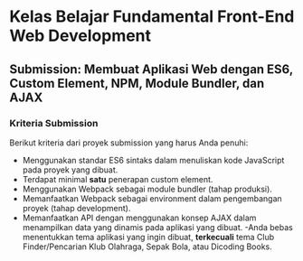 # Kelas Belajar Fundamental Front-End Web Development

## Submission: Membuat Aplikasi Web dengan ES6, Custom Element, NPM, Module Bundler, dan AJAX

### Kriteria Submission

Berikut kriteria dari proyek submission yang harus Anda penuhi:

- Menggunakan standar ES6 sintaks dalam menuliskan kode JavaScript pada proyek yang dibuat.
- Terdapat minimal **satu** penerapan custom element.
- Menggunakan Webpack sebagai module bundler (tahap produksi).
- Memanfaatkan Webpack sebagai environment dalam pengembangan proyek (tahap development).
- Memanfaatkan API dengan menggunakan konsep AJAX dalam menampilkan data yang dinamis pada aplikasi yang dibuat.
-Anda bebas menentukkan tema aplikasi yang ingin dibuat, **terkecuali** tema Club Finder/Pencarian Klub Olahraga, Sepak Bola, atau Dicoding Books.
